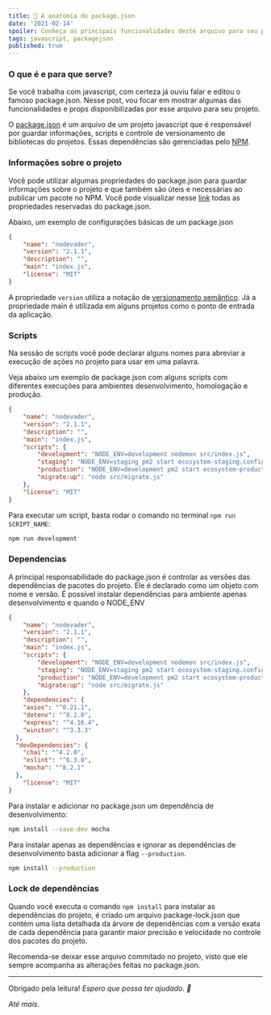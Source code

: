 ```yaml
---
title: 🧠 A anatomia do package.json
date: '2021-02-14'
spoiler: Conheça as principais funcionalidades deste arquivo para seu projeto
tags: javascript, packagejson
published: true
---
```


### O que é e para que serve?

Se você trabalha com javascript, com certeza já ouviu falar e editou o famoso package.json. Nesse post, vou focar em mostrar algumas das funcionalidades e props disponibilizadas por esse arquivo para seu projeto.

O [package.json](https://docs.npmjs.com/cli/v7/configuring-npm/package-json) é um arquivo de um projeto javascript que é responsável por guardar informações, scripts e controle de versionamento de bibliotecas do projetos. Essas dependências são gerenciadas pelo [NPM](https://www.npmjs.com/).

### Informações sobre o projeto

Você pode utilizar algumas propriedades do package.json para guardar informações sobre o projeto e que também são úteis e necessárias ao publicar um pacote no NPM. Você pode visualizar nesse [link](https://docs.npmjs.com/cli/v7/configuring-npm/package-json) todas as propriedades reservadas do package.json.

Abaixo, um exemplo de configurações básicas de um package.json

```json
{
	"name": "nodevader",
	"version": "2.1.1",
	"description": "",
	"main": "index.js",
	"license": "MIT"
}
```

A propriedade `version` utiliza a notação de [versionamento semântico](https://semver.org). Já a propriedade main é utilizada em alguns projetos como o ponto de entrada da aplicação.

### Scripts

Na sessão de scripts você pode declarar alguns nomes para abreviar a execução de ações no projeto para usar em uma palavra.

Veja abaixo um exemplo de package.json com alguns scripts com diferentes execuções para ambientes desenvolvimento, homologação e produção.

```json
{
	"name": "nodevader",
	"version": "2.1.1",
	"description": "",
	"main": "index.js",
	"scripts": {
		"development": "NODE_ENV=development nodemon src/index.js",
		"staging": "NODE_ENV=staging pm2 start ecosystem-staging.config.js",
		"production": "NODE_ENV=development pm2 start ecosystem-production.config.js",
		"migrate:up": "node src/migrate.js"
	},
	"license": "MIT"
}
```

Para executar um script, basta rodar o comando no terminal `npm run SCRIPT_NAME`:

```bash
npm run development
```

### Dependencias

A principal responsabilidade do package.json é controlar as versões das dependências de pacotes do projeto. Ele é declarado como um objeto com nome e versão. É possível instalar dependências para ambiente apenas desenvolvimento e quando o NODE_ENV

```json
{
	"name": "nodevader",
	"version": "2.1.1",
	"description": "",
	"main": "index.js",
	"scripts": {
		"development": "NODE_ENV=development nodemon src/index.js",
		"staging": "NODE_ENV=staging pm2 start ecosystem-staging.config.js",
		"production": "NODE_ENV=development pm2 start ecosystem-production.config.js",
		"migrate:up": "node src/migrate.js"
	},
	"dependencies": {
    "axios": "^0.21.1",
    "dotenv": "^8.2.0",
    "express": "^4.16.4",
    "winston": "^3.3.3"
  },
  "devDependencies": {
    "chai": "^4.2.0",
    "eslint": "^6.3.0",
    "mocha": "^8.2.1"
  },
	"license": "MIT"
}
```

Para instalar e adicionar no package.json um dependência de desenvolvimento:

```bash
npm install --save-dev mocha
```

Para instalar apenas as dependências e ignorar as dependências de desenvolvimento basta adicionar a flag `--production`.

```bash
npm install --production
```

### Lock de dependências

Quando você executa o comando `npm install` para instalar as dependências do projeto, é criado um arquivo package-lock.json que contém uma lista detalhada da árvore de dependências com a versão exata de cada dependência para garantir maior precisão e velocidade no controle dos pacotes do projeto.

Recomenda-se deixar esse arquivo commitado no projeto, visto que ele sempre acompanha as alterações feitas no package.json.

---

Obrigado pela leitura! *Espero que possa ter ajudado. 🚀*

*Até mais.*

